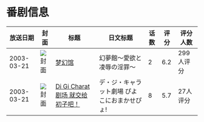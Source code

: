# 番剧信息

|放送日期|封面|标题|日文标题|话数|评分|评分人数|
|---|---|---|---|---|---|---|
|2003-03-21|![封面](https://bangumi.tv/img/no_icon_subject.png)|[梦幻馆](https://bangumi.tv/subject/69429)|幻夢館～愛欲と凌辱の淫罪～|2|6.2|299人评分|
|2003-03-21|![封面](https://lain.bgm.tv/pic/cover/c/a3/f0/98517_M581k.jpg)|[Di Gi Charat剧场 就交给初子吧！](https://bangumi.tv/subject/98517)|デ・ジ・キャラット劇場 ぴよこにおまかせぴょ!|8|5.7|27人评分|
